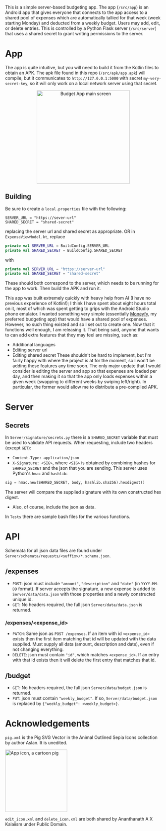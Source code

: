 This is a simple server-based budgeting app. The app (`/src/app`) is an Android app that gives everyone that connects to the app access to a shared pool of expenses which are automatically tallied for that week (week starting Monday) and deducted from a weekly budget. Users may add, edit, or delete entries. This is controlled by a Python Flask server (`/src/server`) that uses a shared secret to grant writing permissions to the server.

# App
The app is quite intuitive, but you will need to build it from the Kotlin files to obtain an APK. The apk file found in this repo (`/src/apk/app.apk`) will compile, but it communicates to `http://127.0.0.1:5000` with secret `my-very-secret-key`, so it will only work on a local network server using that secret.

<div align="center">
  <img src="https://cr638.user.srcf.net/files/budgetapp/budget_app_bordered.jpg" alt="Budget App main screen" width=300>
</div>

## Building
Be sure to create a `local.properties` file with the following:
```properties
SERVER_URL = "https://sever-url"
SHARED_SECRET = "shared-secret"
```
replacing the server url and shared secret as appropriate. OR in `ExpenseViewModel.kt`, replace
```Kotlin
private val SERVER_URL = BuildConfig.SERVER_URL
private val SHARED_SECRET = BuildConfig.SHARED_SECRET
```
with
```Kotlin
private val SERVER_URL = "https://server-url"
private val SHARED_SECRET = "shared-secret"
```
These should both correspond to the server, which needs to be running for the app to work. Then build the APK and run it.

This app was built extremely quickly with heavy help from AI (I have no previous experience of Kotlin!); I think I have spent about eight hours total on it, most of which was spent getting to grips with the Android Studio phone emulator. I wanted something very simple (essentially [Moneyfy](https://www.moneyfy.com), my preferred budgeting app) that would have a shared pool of expenses. However, no such thing existed and so I set out to create one. Now that it functions well enough, I am releasing it. That being said, anyone that wants to can add extra features that they may feel are missing, such as:
* Additional languages
* Editing server url
* Editing shared secret
These shouldn't be hard to implement, but I'm fairly happy with where the project is at for the moment, so I won't be adding these features any time soon. The only major update that I would consider is editing the server and app so that expenses are loaded per day, and then making it so that the app only loads expenses within a given week (swapping to different weeks by swiping left/right). In particular, the former would allow me to distribute a pre-compiled APK.

# Server

## Secrets
In `Server/signature/secrets.py` there is a `SHARED_SECRET` variable that must be used to validate API requests. When requesting, include two headers (except `GET`):
* `Content-Type: application/json`
* `X-Signature: <SIG>`, where `<SIG>` is obtained by combining hashes for `SHARED_SECRET` and the json that you are sending. This server uses Python's `hmac` and `hashlib`:
```Python
sig = hmac.new(SHARED_SECRET, body, hashlib.sha256).hexdigest()
```
The server will compare the supplied signature with its own constructed hex digest.
* Also, of course, include the json as data.

In `Tests` there are sample bash files for the various functions.

# API
Schemata for all json data files are found under `Server/schemata/requests/<suffix>/*.schema.json`.
## /expenses
* `POST`: json must include `"amount"`, `"description"` and `"date"` (in `YYYY-MM-DD` format). If server accepts the signature, a new expense is added to `Server/data/data.json` with those properties and a newly constructed unique id.
* `GET`: No headers required, the full json `Server/data/data.json` is returned.
### /expenses/<expense_id>
* `PATCH`: Same json as `POST /expenses`. If an item with id `<expense_id>` exists then the first item matching that id will be updated with the data supplied. Must supply all data (amount, description and date), even if not changing everything.
* `DELETE`: json must contain `"id"`, which matches `<expense_id>`. If an entry with that id exists then it will delete the first entry that matches that id.
## /budget
* `GET`: No headers required, the full json `Server/data/budget.json` is returned.
* `PUT`: json must contain `"weekly_budget"`. If so, `Server/data/budget.json` is replaced by `{"weekly_budget": <weekly_budget>}`.

# Acknowledgements
`pig.xml` is the Pig SVG Vector in the Animal Outlined Sepia Icons collection by author Aslan. It is unedited.

<div align="left">
  <a href="https://www.svgrepo.com/svg/500133/pig">
    <img src="https://www.svgrepo.com/show/500133/pig.svg" alt="App icon, a cartoon pig" width=200 loading="lazy">
  </a>
</div>

`edit_icon.xml` and `delete_icon.xml` are both shared by Ananthanath A X Kalaiism under Public Domain.
